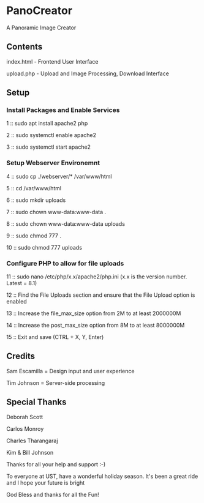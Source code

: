 # PanoCreator
A Panoramic Image Creator

## Contents
index.html - Frontend User Interface

upload.php - Upload and Image Processing, Download Interface

## Setup
### Install Packages and Enable Services
1  :: sudo apt install apache2 php

2  :: sudo systemctl enable apache2

3  :: sudo systemctl start apache2

### Setup Webserver Environemnt 
4  :: sudo cp ./webserver/* /var/www/html

5  :: cd /var/www/html

6  :: sudo mkdir uploads

7  :: sudo chown www-data:www-data . 

8  :: sudo chown www-data:www-data uploads

9  :: sudo chmod 777 .

10 :: sudo chmod 777 uploads


### Configure PHP to allow for file uploads
11 :: sudo nano /etc/php/x.x/apache2/php.ini (x.x is the version number. Latest = 8.1) 

12 :: Find the File Uploads section and ensure that the File Upload option is enabled

13 :: Increase the file_max_size option from 2M to at least 2000000M

14 :: Increase the post_max_size option from 8M to at least 8000000M

15 :: Exit and save (CTRL + X, Y, Enter) 


## Credits
Sam Escamilla = Design input and user experience

Tim Johnson   = Server-side processing

## Special Thanks
Deborah Scott

Carlos Monroy

Charles Tharangaraj

Kim & Bill Johnson 

Thanks for all your help and support :-) 

To everyone at UST, have a wonderful holiday season. It's been a great ride and I hope your future is bright

God Bless and thanks for all the Fun! 

